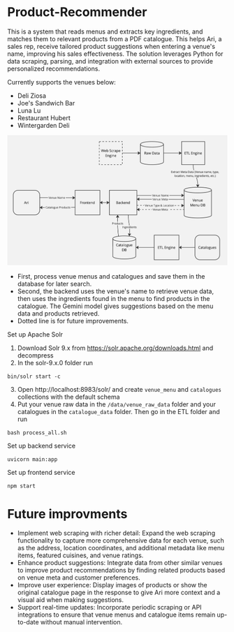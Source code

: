 # Product-Recommender

This is a system that reads menus and extracts key ingredients, and matches them to relevant products from a PDF catalogue. This helps Ari, a sales rep, receive tailored product suggestions when entering a venue's name, improving his sales effectiveness. The solution leverages Python for data scraping, parsing, and integration with external sources to provide personalized recommendations. 

Currently supports the venues below:
* Deli Ziosa
* Joe's Sandwich Bar
* Luna Lu
* Restaurant Hubert
* Wintergarden Deli

![Workflow](flow_diagram.jpg)

* First, process venue menus and catalogues and save them in the database for later search.
* Second, the backend uses the venue's name to retrieve venue data, then uses the ingredients found in the menu to find products in the catalogue. The Gemini model gives suggestions based on the menu data and products retrieved.
* Dotted line is for future improvements.

Set up Apache Solr
1. Download Solr 9.x from https://solr.apache.org/downloads.html and decompress 
2. In the solr-9.x.0 folder run 
```
bin/solr start -c
```
3. Open http://localhost:8983/solr/ and create `venue_menu` and `catalogues` collections with the default schema
4. Put your venue raw data in the `/data/venue_raw_data` folder and your catalogues in the `catalogue_data` folder. Then go in the ETL folder and run
```
bash process_all.sh
```

Set up backend service
```
uvicorn main:app
```

Set up frontend service
```
npm start
```

# Future improvments
* Implement web scraping with richer detail: Expand the web scraping functionality to capture more comprehensive data for each venue, such as the address, location coordinates, and additional metadata like menu items, featured cuisines, and venue ratings.
* Enhance product suggestions: Integrate data from other similar venues to improve product recommendations by finding related products based on venue meta and customer preferences.
* Improve user experience: Display images of products or show the original catalogue page in the response to give Ari more context and a visual aid when making suggestions.
* Support real-time updates: Incorporate periodic scraping or API integrations to ensure that venue menus and catalogue items remain up-to-date without manual intervention.